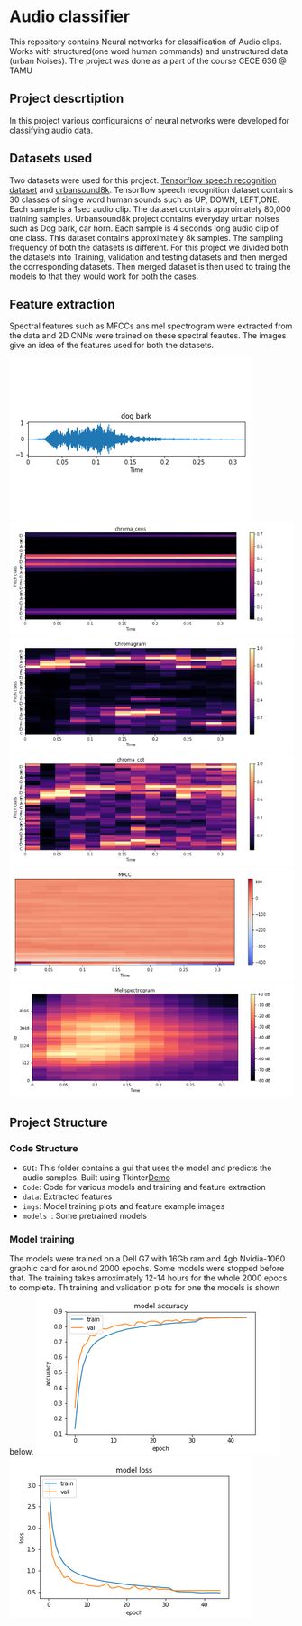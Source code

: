 # Audio classifier
This repository contains Neural networks for classification of Audio clips. Works with structured(one word human commands) and unstructured data (urban Noises).
The project was done as a part of the course CECE 636 @ TAMU

## Project descrtiption
In this project various configuraions of neural networks were developed for classifying audio data.

## Datasets used
Two datasets were used for this project. [Tensorflow speech recognition dataset](https://www.kaggle.com/c/tensorflow-speech-recognition-challenge) and [urbansound8k](https://urbansounddataset.weebly.com/urbansound8k.html). Tensorflow speech recognition dataset contains 30 classes of single word human sounds such as UP, DOWN, LEFT,ONE. Each sample is a 1sec audio clip. The dataset contains approimately 80,000 training samples. Urbansound8k project contains everyday urban noises such as Dog bark, car horn. Each sample is 4 seconds long audio clip of one class. This dataset contains approximately 8k samples. 
The sampling frequency of both the datasets is different. For this project we divided both the datasets into Training, validation and testing datasets and then merged the corresponding datasets. Then merged dataset is then used to traing the models to that they would work for both the cases. 

## Feature extraction
Spectral features such as MFCCs ans mel spectrogram were extracted from the data and 2D CNNs were trained on these spectral feautes.
The images give an idea of the features used for both the datasets.

![Dog Bark](https://github.com/nitinchakravarthy/Audioclip-Classifier/blob/master/images/bark.png)  
![Dog bark - CENS](https://github.com/nitinchakravarthy/Audioclip-Classifier/blob/master/images/bark_cens.png)
![Dog bark - Chromogram](https://github.com/nitinchakravarthy/Audioclip-Classifier/blob/master/images/bark_chrom.png)
![Dog bark - Chromogram cqt](https://github.com/nitinchakravarthy/Audioclip-Classifier/blob/master/images/bark_cqt.png)
![Dog bark - MFCC](https://github.com/nitinchakravarthy/Audioclip-Classifier/blob/master/images/bark_mfcc.png)
![Dog bark - Mel spectrogram](https://github.com/nitinchakravarthy/Audioclip-Classifier/blob/master/images/bark_spec.png)


## Project Structure
### Code Structure
* ```GUI```: This folder contains a gui that uses the model and predicts the audio samples. Built using Tkinter[Demo](https://www.youtube.com/watch?time_continue=10&v=AOFCgibb-6Y)
* ```Code```: Code for various models and training and feature extraction
* ```data```: Extracted features
* ```imgs```: Model training plots and feature example images
* ```models ```: Some pretrained models

### Model training
The models were trained on a Dell G7 with 16Gb ram and 4gb Nvidia-1060 graphic card for around 2000 epochs. Some models were stopped before that. The training takes arroximately 12-14 hours for the whole 2000 epocs to complete. Th training and validation plots for one the models is shown below.
![Model3 accuracy](https://github.com/nitinchakravarthy/Audioclip-Classifier/blob/master/images/model3_accuracy.png)
![Model3 loss](https://github.com/nitinchakravarthy/Audioclip-Classifier/blob/master/images/model3_loss.png)


